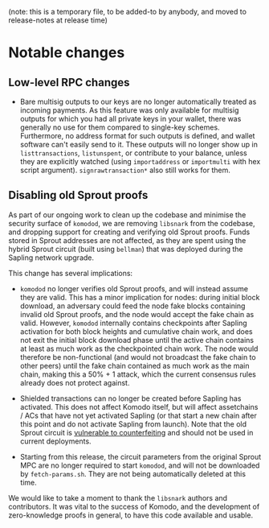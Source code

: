 (note: this is a temporary file, to be added-to by anybody, and moved to
release-notes at release time)

Notable changes
===============

Low-level RPC changes
---------------------

- Bare multisig outputs to our keys are no longer automatically treated as
  incoming payments. As this feature was only available for multisig outputs for
  which you had all private keys in your wallet, there was generally no use for
  them compared to single-key schemes. Furthermore, no address format for such
  outputs is defined, and wallet software can't easily send to it. These outputs
  will no longer show up in `listtransactions`, `listunspent`, or contribute to
  your balance, unless they are explicitly watched (using `importaddress` or
  `importmulti` with hex script argument). `signrawtransaction*` also still
  works for them.

Disabling old Sprout proofs
---------------------------

As part of our ongoing work to clean up the codebase and minimise the security
surface of `komodod`, we are removing `libsnark` from the codebase, and dropping
support for creating and verifying old Sprout proofs. Funds stored in Sprout
addresses are not affected, as they are spent using the hybrid Sprout circuit
(built using `bellman`) that was deployed during the Sapling network upgrade.

This change has several implications:

- `komodod` no longer verifies old Sprout proofs, and will instead assume they
  are valid. This has a minor implication for nodes: during initial block
  download, an adversary could feed the node fake blocks containing invalid old
  Sprout proofs, and the node would accept the fake chain as valid. However,
  `komodod` internally contains checkpoints after Sapling activation for both
  block heights and cumulative chain work, and does not exit the initial block
  download phase until the active chain contains at least as much work as the
  checkpointed chain work. The node would therefore be non-functional (and would
  not broadcast the fake chain to other peers) until the fake chain contained as
  much work as the main chain, making this a 50% + 1 attack, which the current
  consensus rules already does not protect against.

- Shielded transactions can no longer be created before Sapling has activated.
  This does not affect Komodo itself, but will affect assetchains / ACs that
  have not yet activated Sapling (or that start a new chain after this point and
  do not activate Sapling from launch). Note that the old Sprout circuit is
  [vulnerable to counterfeiting](https://z.cash/support/security/announcements/security-announcement-2019-02-05-cve-2019-7167/)
  and should not be used in current deployments.

- Starting from this release, the circuit parameters from the original Sprout
  MPC are no longer required to start `komodod`, and will not be downloaded by
  `fetch-params.sh`. They are not being automatically deleted at this time.

We would like to take a moment to thank the `libsnark` authors and contributors.
It was vital to the success of Komodo, and the development of zero-knowledge
proofs in general, to have this code available and usable.
